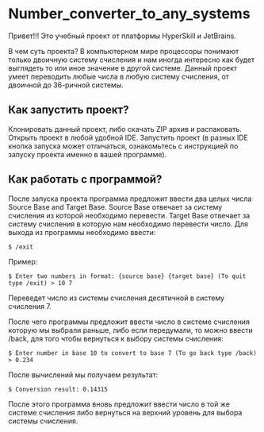 # Number_converter_to_any_systems

Привет!!! Это учебный проект от платформы HyperSkill и JetBrains.

В чем суть проекта? В компьютерном мире процессоры понимают только двоичную систему счисления и нам иногда интересно как будет выглядеть то или иное значение в другой системе.
Данный проект умеет переводить любые числа в любую систему счисления, от двоичной до 36-ричной системы.

## Как запустить проект?

Клонировать данный проект, либо скачать ZIP архив и распаковать.
Открыть проект в любой удобной IDE.
Запустить проект (в разных IDE кнопка запуска может отличаться, ознакомьтесь с инструкцией по запуску проекта именно в вашей программе).

## Как работать с программой?

После запуска проекта программа предложит ввести два целых числа Source Base and Target Base. 
Source Base отвечает за систему счисления из которой необходимо перевести.
Target Base отвечает за систему счисления в которую нам необходимо перевести число.
Для выхода из программы необходимо ввести:

`$ /exit`

Пример:

`$ Enter two numbers in format: {source base} {target base} (To quit type /exit) > 10 7`

Переведет число из системы счисления десятичной в систему счисления 7.

После чего программы предложит ввести число в системе счисления которую мы выбрали раньше, либо если передумали, то можно ввести /back, для того чтобы вернуться к выбору 
системы счисления:

`$ Enter number in base 10 to convert to base 7 (To go back type /back) > 0.234`

После вычислений мы получаем результат:

`$ Conversion result: 0.14315`

После этого программа вновь предложит ввести число в той же системе счисления либо вернуться на верхний уровень для выбора системы счисления.

